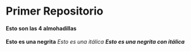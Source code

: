 # Primer Repositorio
#### Esto son las 4 almohadillas
**Esto es una negrita**
*Esto es una itálica*
**_Esto es una negrita con itálica_**